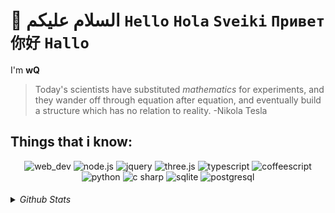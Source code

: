 # 👋 السلام علیکم **`Hello`** **`Hola`** **`Sveiki`** **`Привет`** **`你好`** **`Hallo`**
I'm **wQ**

> Today's scientists have substituted *mathematics* for experiments, and they wander off through equation after equation, and eventually build a structure which has no relation to reality. -Nikola Tesla

## Things that i know:
<div align='center'>
<img src="https://img.shields.io/static/v1?label=&message=web+dev&color=%2323151515&style=for-the-badge&logo=googlechrome&logoColor=white" alt="web_dev">
<img src="https://img.shields.io/static/v1?label=&message=node.js&color=%2323151515&style=for-the-badge&logo=node.js&logoColor=white" alt="node.js">
<img src="https://img.shields.io/static/v1?label=&message=jquery&color=%2323151515&style=for-the-badge&logo=jquery&logoColor=white" alt="jquery">
<img src="https://img.shields.io/static/v1?label=&message=three.js&color=%2323151515&style=for-the-badge&logo=three.js&logoColor=white" alt="three.js">
<img src="https://img.shields.io/static/v1?label=&message=typescript&color=%2323151515&style=for-the-badge&logo=typescript&logoColor=white" alt="typescript">
<img src="https://img.shields.io/static/v1?label=&message=coffeescript&color=%2323151515&style=for-the-badge&logo=coffeescript&logoColor=white" alt="coffeescript">
<img src="https://img.shields.io/static/v1?label=&message=python&color=%2323151515&style=for-the-badge&logo=python&logoColor=white" alt="python">
<img src="https://img.shields.io/static/v1?label=&message=c+sharp&color=%2323151515&style=for-the-badge&logo=csharp&logoColor=white" alt="c sharp">
<img src="https://img.shields.io/static/v1?label=&message=sqlite&color=%2323151515&style=for-the-badge&logo=sqlite&logoColor=white" alt="sqlite">
<img src="https://img.shields.io/static/v1?label=&message=postgresql&color=%2323151515&style=for-the-badge&logo=postgresql&logoColor=white" alt="postgresql">
</div>
<h6>
<details>
<summary>Github Stats</summary>
<p><b>Note:</b>These stats are only a metric of the languages my public code consists of and doesn't reflect experience or skill level.</p>
<div align='center'>
<a href="#" target="blank">
<img src="https://github-readme-stats-git-masterrstaa-rickstaa.vercel.app/api/top-langs/?username=iamstrawberry&theme=dark&hide_border=true&hide=html,css&langs_count=10&card_width=500&layout=compact&title_color=fff">
</a>
</div>
</details>
</h6>
